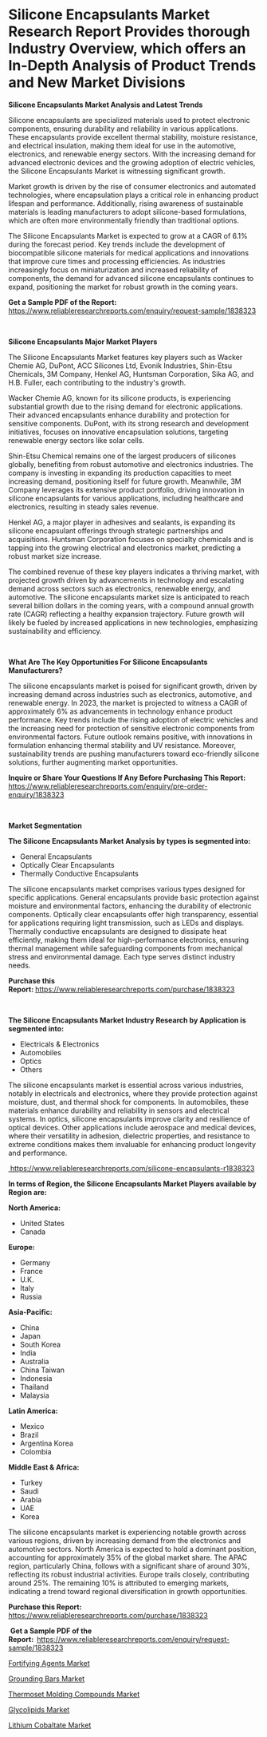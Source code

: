 <p><h1>Silicone Encapsulants Market Research Report Provides thorough Industry Overview, which offers an In-Depth Analysis of Product Trends and New Market Divisions</h1></p><p><strong>Silicone Encapsulants Market Analysis and Latest Trends</strong></p>
<p><p>Silicone encapsulants are specialized materials used to protect electronic components, ensuring durability and reliability in various applications. These encapsulants provide excellent thermal stability, moisture resistance, and electrical insulation, making them ideal for use in the automotive, electronics, and renewable energy sectors. With the increasing demand for advanced electronic devices and the growing adoption of electric vehicles, the Silicone Encapsulants Market is witnessing significant growth.</p><p>Market growth is driven by the rise of consumer electronics and automated technologies, where encapsulation plays a critical role in enhancing product lifespan and performance. Additionally, rising awareness of sustainable materials is leading manufacturers to adopt silicone-based formulations, which are often more environmentally friendly than traditional options.</p><p>The Silicone Encapsulants Market is expected to grow at a CAGR of 6.1% during the forecast period. Key trends include the development of biocompatible silicone materials for medical applications and innovations that improve cure times and processing efficiencies. As industries increasingly focus on miniaturization and increased reliability of components, the demand for advanced silicone encapsulants continues to expand, positioning the market for robust growth in the coming years.</p></p>
<p><strong>Get a Sample PDF of the Report:&nbsp;</strong> <a href="https://www.reliableresearchreports.com/enquiry/request-sample/1838323?utm_campaign=8&utm_medium=2&utm_source=Github&utm_content=ia&utm_term=31012025&utm_id=silicone-encapsulants">https://www.reliableresearchreports.com/enquiry/request-sample/1838323</a></p>
<p>&nbsp;</p>
<p><strong>Silicone Encapsulants Major Market Players</strong></p>
<p><p>The Silicone Encapsulants Market features key players such as Wacker Chemie AG, DuPont, ACC Silicones Ltd, Evonik Industries, Shin-Etsu Chemicals, 3M Company, Henkel AG, Huntsman Corporation, Sika AG, and H.B. Fuller, each contributing to the industry's growth. </p><p>Wacker Chemie AG, known for its silicone products, is experiencing substantial growth due to the rising demand for electronic applications. Their advanced encapsulants enhance durability and protection for sensitive components. DuPont, with its strong research and development initiatives, focuses on innovative encapsulation solutions, targeting renewable energy sectors like solar cells.</p><p>Shin-Etsu Chemical remains one of the largest producers of silicones globally, benefiting from robust automotive and electronics industries. The company is investing in expanding its production capacities to meet increasing demand, positioning itself for future growth. Meanwhile, 3M Company leverages its extensive product portfolio, driving innovation in silicone encapsulants for various applications, including healthcare and electronics, resulting in steady sales revenue.</p><p>Henkel AG, a major player in adhesives and sealants, is expanding its silicone encapsulant offerings through strategic partnerships and acquisitions. Huntsman Corporation focuses on specialty chemicals and is tapping into the growing electrical and electronics market, predicting a robust market size increase.</p><p>The combined revenue of these key players indicates a thriving market, with projected growth driven by advancements in technology and escalating demand across sectors such as electronics, renewable energy, and automotive. The silicone encapsulants market size is anticipated to reach several billion dollars in the coming years, with a compound annual growth rate (CAGR) reflecting a healthy expansion trajectory. Future growth will likely be fueled by increased applications in new technologies, emphasizing sustainability and efficiency.</p></p>
<p>&nbsp;</p>
<p><strong>What Are The Key Opportunities For Silicone Encapsulants Manufacturers?</strong></p>
<p><p>The silicone encapsulants market is poised for significant growth, driven by increasing demand across industries such as electronics, automotive, and renewable energy. In 2023, the market is projected to witness a CAGR of approximately 6% as advancements in technology enhance product performance. Key trends include the rising adoption of electric vehicles and the increasing need for protection of sensitive electronic components from environmental factors. Future outlook remains positive, with innovations in formulation enhancing thermal stability and UV resistance. Moreover, sustainability trends are pushing manufacturers toward eco-friendly silicone solutions, further augmenting market opportunities.</p></p>
<p><strong>Inquire or Share Your Questions If Any Before Purchasing This Report:</strong> <a href="https://www.reliableresearchreports.com/enquiry/pre-order-enquiry/1838323?utm_campaign=8&utm_medium=2&utm_source=Github&utm_content=ia&utm_term=31012025&utm_id=silicone-encapsulants">https://www.reliableresearchreports.com/enquiry/pre-order-enquiry/1838323</a></p>
<p>&nbsp;</p>
<p><strong>Market Segmentation</strong></p>
<p><strong>The Silicone Encapsulants Market Analysis by types is segmented into:</strong></p>
<p><ul><li>General Encapsulants</li><li>Optically Clear Encapsulants</li><li>Thermally Conductive Encapsulants</li></ul></p>
<p><p>The silicone encapsulants market comprises various types designed for specific applications. General encapsulants provide basic protection against moisture and environmental factors, enhancing the durability of electronic components. Optically clear encapsulants offer high transparency, essential for applications requiring light transmission, such as LEDs and displays. Thermally conductive encapsulants are designed to dissipate heat efficiently, making them ideal for high-performance electronics, ensuring thermal management while safeguarding components from mechanical stress and environmental damage. Each type serves distinct industry needs.</p></p>
<p><strong>Purchase this Report:&nbsp;</strong><a href="https://www.reliableresearchreports.com/purchase/1838323?utm_campaign=8&utm_medium=2&utm_source=Github&utm_content=ia&utm_term=31012025&utm_id=silicone-encapsulants">https://www.reliableresearchreports.com/purchase/1838323</a></p>
<p>&nbsp;</p>
<p><strong>The Silicone Encapsulants Market Industry Research by Application is segmented into:</strong></p>
<p><ul><li>Electricals & Electronics</li><li>Automobiles</li><li>Optics</li><li>Others</li></ul></p>
<p><p>The silicone encapsulants market is essential across various industries, notably in electricals and electronics, where they provide protection against moisture, dust, and thermal shock for components. In automobiles, these materials enhance durability and reliability in sensors and electrical systems. In optics, silicone encapsulants improve clarity and resilience of optical devices. Other applications include aerospace and medical devices, where their versatility in adhesion, dielectric properties, and resistance to extreme conditions makes them invaluable for enhancing product longevity and performance.</p></p>
<p><a href="https://www.reliableresearchreports.com/silicone-encapsulants-r1838323?utm_campaign=8&utm_medium=2&utm_source=Github&utm_content=ia&utm_term=31012025&utm_id=silicone-encapsulants">&nbsp;https://www.reliableresearchreports.com/silicone-encapsulants-r1838323</a></p>
<p><strong>In terms of Region, the Silicone Encapsulants Market Players available by Region are:</strong></p>
<p>
    <p> <strong> North America: </strong>
        <ul>
            <li>United States</li>
            <li>Canada</li>
        </ul>
        </p> 
    <p> <strong> Europe: </strong>
        <ul>
            <li>Germany</li>
            <li>France</li>
            <li>U.K.</li>
            <li>Italy</li>
            <li>Russia</li>
        </ul>
        </p> 
    <p> <strong> Asia-Pacific: </strong>
        <ul>
            <li>China</li>
            <li>Japan</li>
            <li>South Korea</li>
            <li>India</li>
            <li>Australia</li>
            <li>China Taiwan</li>
            <li>Indonesia</li>
            <li>Thailand</li>
            <li>Malaysia</li>
        </ul>
        </p> 
    <p> <strong> Latin America: </strong>
        <ul>
            <li>Mexico</li>
            <li>Brazil</li>
            <li>Argentina Korea</li>
            <li>Colombia</li>
        </ul>
        </p> 
    <p> <strong> Middle East & Africa: </strong>
        <ul>
            <li>Turkey</li>
            <li>Saudi</li>
            <li>Arabia</li>
            <li>UAE</li>
            <li>Korea</li>
        </ul>
    </p>
    </p>
<p><p>The silicone encapsulants market is experiencing notable growth across various regions, driven by increasing demand from the electronics and automotive sectors. North America is expected to hold a dominant position, accounting for approximately 35% of the global market share. The APAC region, particularly China, follows with a significant share of around 30%, reflecting its robust industrial activities. Europe trails closely, contributing around 25%. The remaining 10% is attributed to emerging markets, indicating a trend toward regional diversification in growth opportunities.</p></p>
<p><strong>Purchase this Report: </strong><a href="https://www.reliableresearchreports.com/purchase/1838323?utm_campaign=8&utm_medium=2&utm_source=Github&utm_content=ia&utm_term=31012025&utm_id=silicone-encapsulants">https://www.reliableresearchreports.com/purchase/1838323</a></p>
<p>&nbsp;<strong>Get a Sample PDF of the Report:&nbsp;&nbsp;</strong><a href="https://www.reliableresearchreports.com/enquiry/request-sample/1838323?utm_campaign=8&utm_medium=2&utm_source=Github&utm_content=ia&utm_term=31012025&utm_id=silicone-encapsulants">https://www.reliableresearchreports.com/enquiry/request-sample/1838323</a></p>
<p><strong></strong></p>
<p><p><a href="https://github.com/tashiafun920/Market-Research-Report-List-1/blob/main/fortifying-agents-market.md?utm_campaign=8&utm_medium=2&utm_source=Github&utm_content=ia&utm_term=31012025&utm_id=silicone-encapsulants">Fortifying Agents Market</a></p><p><a href="https://github.com/tshumaalzlam0/Market-Research-Report-List-1/blob/main/grounding-bars-market.md?utm_campaign=8&utm_medium=2&utm_source=Github&utm_content=ia&utm_term=31012025&utm_id=silicone-encapsulants">Grounding Bars Market</a></p><p><a href="https://github.com/ezahdyre/Market-Research-Report-List-1/blob/main/thermoset-molding-compounds-market.md?utm_campaign=8&utm_medium=2&utm_source=Github&utm_content=ia&utm_term=31012025&utm_id=silicone-encapsulants">Thermoset Molding Compounds Market</a></p><p><a href="https://github.com/toldenargelia86/Market-Research-Report-List-1/blob/main/glycolipids-market.md?utm_campaign=8&utm_medium=2&utm_source=Github&utm_content=ia&utm_term=31012025&utm_id=silicone-encapsulants">Glycolipids Market</a></p><p><a href="https://github.com/dingharhouma/Market-Research-Report-List-1/blob/main/lithium-cobaltate-market.md?utm_campaign=8&utm_medium=2&utm_source=Github&utm_content=ia&utm_term=31012025&utm_id=silicone-encapsulants">Lithium Cobaltate Market</a></p></p>
